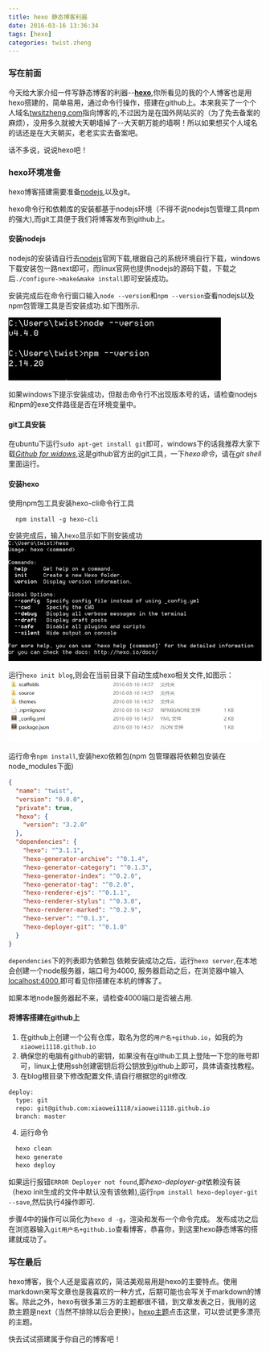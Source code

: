 ```yaml
---
title: hexo 静态博客利器
date: 2016-03-16 13:36:34
tags: [hexo]
categories: twist.zheng
---
```


### 写在前面
今天给大家介绍一件写静态博客的利器--<strong>[hexo](https://hexo.io)</strong>,你所看见的我的个人博客也是用hexo搭建的，简单易用，通过命令行操作，搭建在github上。本来我买了一个个人域名[twsitzheng.com](http://twistzheng.com)指向博客的,不过因为是在国外网站买的（为了免去备案的麻烦），没用多久就被大天朝墙掉了--大天朝万能的墙啊！所以如果想买个人域名的话还是在大天朝买，老老实实去备案吧。

话不多说，说说hexo吧！

### hexo环境准备
hexo博客搭建需要准备[nodejs](https://nodejs.org/en/),以及git。

hexo命令行和依赖库的安装都基于nodejs环境（不得不说nodejs包管理工具npm的强大),而git工具便于我们将博客发布到github上。

#### 安装nodejs
nodejs的安装请自行去[nodejs](https://nodejs.org/en/)官网下载,根据自己的系统环境自行下载，windows下载安装包一路next即可，而linux官网也提供nodejs的源码下载，下载之后`./configure->make&make install`即可安装成功。

安装完成后在命令行窗口输入`node --version`和`npm --version`查看nodejs以及npm包管理工具是否安装成功.如下图所示.

![node npm](/images/node.jpg)

如果windows下提示安装成功，但敲击命令行不出现版本号的话，请检查nodejs和npm的exe文件路径是否在环境变量中。

#### git工具安装
在ubuntu下运行`sudo apt-get install git`即可，windows下的话我推荐大家下载<em>[Github for widows](http://github-for-windows.en.softonic.com/)</em>,这是github官方出的git工具，一下<em>hexo命令</em>，请在<em>git shell</em>里面运行。

#### 安装hexo
使用npm包工具安装hexo-cli命令行工具
```
  npm install -g hexo-cli
```
安装完成后，输入`hexo`显示如下则安装成功
![node hexo-cli](/images/hexo-cli.jpg)

运行`hexo init blog`,则会在当前目录下自动生成hexo相关文件,如图示：
![hexo blog](/images/hexo-blog.jpg)

运行命令`npm install`,安装hexo依赖包(npm 包管理器将依赖包安装在node_modules下面)
```json
{
  "name": "twist",
  "version": "0.0.0",
  "private": true,
  "hexo": {
    "version": "3.2.0"
  },
  "dependencies": {
    "hexo": "^3.1.1",
    "hexo-generator-archive": "^0.1.4",
    "hexo-generator-category": "^0.1.3",
    "hexo-generator-index": "^0.2.0",
    "hexo-generator-tag": "^0.2.0",
    "hexo-renderer-ejs": "^0.1.1",
    "hexo-renderer-stylus": "^0.3.0",
    "hexo-renderer-marked": "^0.2.9",
    "hexo-server": "^0.1.3",
    "hexo-deployer-git": "^0.1.0"
  }
}
```
`dependencies`下的列表即为依赖包
依赖安装成功之后，运行`hexo server`,在本地会创建一个node服务器，端口号为4000,
服务器启动之后，在浏览器中输入[localhost:4000](http://localhost:4000),即可看见你搭建在本机的博客了。

如果本地node服务器起不来，请检查4000端口是否被占用.

#### 将博客搭建在github上
1. 在github上创建一个公有仓库，取名为您的`用户名+github.io`，如我的为`xiaowei1118.github.io`
2. 确保您的电脑有github的密钥，如果没有在github工具上登陆一下您的账号即可，linux上使用ssh创建密钥后将公钥放到github上即可，具体请查找教程。
3. 在blog根目录下修改配置文件,请自行根据您的git修改.
```
deploy:
  type: git
  repo: git@github.com:xiaowei1118/xiaowei1118.github.io
  branch: master
```
4. 运行命令
```bash
  hexo clean   
  hexo generate   
  hexo deploy
```
  如果运行报错`ERROR Deployer not found`,即<em>hexo-deployer-git</em>依赖没有装（hexo init生成的文件中默认没有该依赖),运行`npm install hexo-deployer-git --save`,然后执行4操作即可.

  步骤4中的操作可以简化为`hexo d -g`，渲染和发布一个命令完成。
  发布成功之后在浏览器输入`git用户名+github.io`查看博客，恭喜你，到这里hexo静态博客的搭建就成功了。

### 写在最后
  hexo博客，我个人还是蛮喜欢的，简洁美观易用是hexo的主要特点。使用markdown来写文章也是我喜欢的一种方式，后期可能也会写关于markdown的博客。除此之外，hexo有很多第三方的主题都很不错，到文章发表之日，我用的这款主题是next（当然不排除以后会更换）。[hexo主题](https://hexo.io/themes/)点击这里，可以尝试更多漂亮的主题。

  快去试试搭建属于你自己的博客吧！
